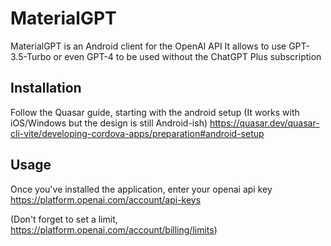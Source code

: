 # MaterialGPT
MaterialGPT is an Android client for the OpenAI API
It allows to use GPT-3.5-Turbo or even GPT-4 to be used without the ChatGPT Plus subscription

## Installation

Follow the Quasar guide, starting with the android setup (It works with iOS/Windows but the design is still Android-ish)
https://quasar.dev/quasar-cli-vite/developing-cordova-apps/preparation#android-setup

## Usage

Once you've installed the application, enter your openai api key
https://platform.openai.com/account/api-keys

(Don't forget to set a limit, https://platform.openai.com/account/billing/limits)
